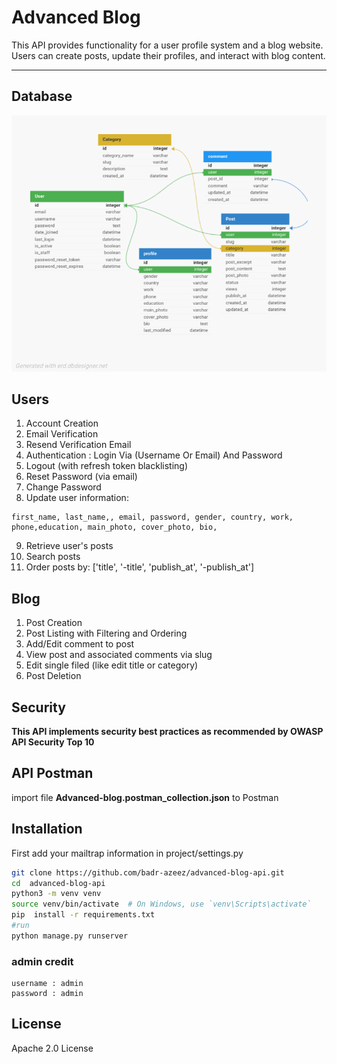 # Advanced Blog 
This API provides functionality for a user profile system and a blog website. Users can create posts, update their profiles, and interact with blog 
content.

---

## Database

![database image](advanced-blog-database.png)

## Users
1. Account Creation
2. Email Verification
3. Resend Verification Email
4. Authentication : Login Via (Username Or Email) And Password
5. Logout (with refresh token blacklisting)
6. Reset Password (via email)
7. Change Password
8. Update user information:
```
first_name, last_name,, email, password, gender, country, work, phone,education, main_photo, cover_photo, bio,
```
9. Retrieve user's posts
9. Search posts
10. Order posts by: ['title', '-title', 'publish_at', '-publish_at']


## Blog
1. Post Creation
2. Post Listing with Filtering and Ordering
3. Add/Edit comment to post
4. View post and associated comments via slug
5. Edit single filed (like edit title or category)
6. Post Deletion

## Security
**This API implements security best practices as recommended by OWASP API Security Top 10**

## API Postman
import file **Advanced-blog.postman_collection.json** to Postman


## Installation

First add your mailtrap information in project/settings.py

```sh
git clone https://github.com/badr-azeez/advanced-blog-api.git
cd  advanced-blog-api
python3 -m venv venv
source venv/bin/activate  # On Windows, use `venv\Scripts\activate`
pip  install -r requirements.txt
#run
python manage.py runserver
```
### admin credit
```
username : admin
password : admin
```
## License

Apache 2.0 License